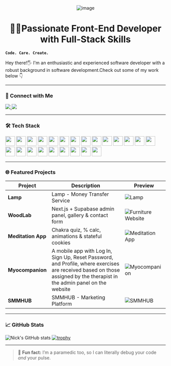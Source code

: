 <div align="center">
  <img src="https://mikekostivv.web.app/assets/giphy-ad866ee7.gif" alt="image" />
</div>

<h1 align="center"> 👨‍💻Passionate Front-End Developer with Full-Stack Skills</h1>

**`Code. Care. Create.`**

Hey there!🖐 I'm an enthusiastic and experienced software developer with a robust background in software development.Check out some of my work below 👇

---

### 🔗 Connect with Me

<p align="left">
  <a href="mailto:nikolaykostiv@gmail.com">
    <img src="https://img.shields.io/badge/Email-D14836?style=for-the-badge&logo=gmail&logoColor=white" />
  </a>
  <a href="https://www.upwork.com/freelancers/nickkostiv">
    <img src="https://img.shields.io/badge/Upwork-6fda44?style=for-the-badge&logo=Upwork&logoColor=white" />
  </a>
</p>


---

### 🛠️ Tech Stack

<p align="сenter">
  <img src="https://cdn.jsdelivr.net/gh/devicons/devicon/icons/html5/html5-original.svg" width="30px" />
  <img src="https://cdn.jsdelivr.net/gh/devicons/devicon/icons/css3/css3-original.svg" width="30px" />
  <img src="https://cdn.jsdelivr.net/gh/devicons/devicon/icons/bootstrap/bootstrap-original.svg" width="30px" />
  <img src="https://cdn.jsdelivr.net/gh/devicons/devicon/icons/sass/sass-original.svg" width="30px" />
  <img src="https://cdn.jsdelivr.net/gh/devicons/devicon/icons/materialui/materialui-original.svg" width="30px" />
  <img src="https://cdn.jsdelivr.net/gh/devicons/devicon/icons/javascript/javascript-original.svg" width="30px" />
  <img src="https://cdn.jsdelivr.net/gh/devicons/devicon/icons/typescript/typescript-original.svg" width="30px" />
  <img src="https://cdn.jsdelivr.net/gh/devicons/devicon/icons/react/react-original.svg" width="30px" />
  <img src="https://cdn.jsdelivr.net/gh/devicons/devicon/icons/nextjs/nextjs-original.svg" width="30px" />
  <img src="https://cdn.jsdelivr.net/gh/devicons/devicon/icons/redux/redux-original.svg" width="30px" />
  <img src="https://cdn.jsdelivr.net/gh/devicons/devicon/icons/graphql/graphql-plain.svg" width="30px" />
  <img src="https://cdn.jsdelivr.net/gh/devicons/devicon/icons/firebase/firebase-plain.svg" width="30px" />
  <img src="https://cdn.jsdelivr.net/gh/devicons/devicon/icons/supabase/supabase-original.svg" width="30px" />
  <img src="https://cdn.jsdelivr.net/gh/devicons/devicon/icons/mongodb/mongodb-original.svg" width="30px" />
  <img src="https://cdn.jsdelivr.net/gh/devicons/devicon/icons/postgresql/postgresql-original.svg" width="30px" />
  <img src="https://cdn.jsdelivr.net/gh/devicons/devicon/icons/mysql/mysql-original.svg" width="30px" />
  <img src="https://cdn.jsdelivr.net/gh/devicons/devicon/icons/nodejs/nodejs-original.svg" width="30px" />
  <img src="https://cdn.jsdelivr.net/gh/devicons/devicon/icons/express/express-original.svg" width="30px" />
  <img src="https://cdn.jsdelivr.net/gh/devicons/devicon/icons/docker/docker-original.svg" width="30px" />
  <img src="https://cdn.jsdelivr.net/gh/devicons/devicon/icons/git/git-original.svg" width="30px" />
  <img src="https://cdn.jsdelivr.net/gh/devicons/devicon/icons/github/github-original.svg" width="30px" />
  <img src="https://cdn.jsdelivr.net/gh/devicons/devicon/icons/gitlab/gitlab-original.svg" width="30px" />
  <img src="https://cdn.jsdelivr.net/gh/devicons/devicon/icons/figma/figma-original.svg" width="30px" />
</p>


---

### 🌐 Featured Projects

| Project | Description | Preview |
|--------|-------------|---------|
| **Lamp** | Lamp - Money Transfer Service | ![Lamp](	https://mikekostivv.web.app/assets/lamp-e115a649.png) |
| **WoodLab** | Next.js + Supabase admin panel, gallery & contact form | ![Furniture Website](https://mikekostivv.web.app/assets/wood-lab-1cc61077.png) |
| **Meditation App** | Chakra quiz, % calc, animations & stateful cookies | ![Meditation App](https://mikekostivv.web.app/assets/slowdive-a0b97c64.png) |
| **Myocompanion** | A mobile app with Log In, Sign Up, Reset Password, and Profile, where exercises are received based on those assigned by the therapist in the admin panel on the website| ![Myocompanion](https://mikekostivv.web.app/assets/MyoCompanion-d519cc2c.png) |
| **SMMHUB** | SMMHUB - Marketing Platform| ![SMMHUB](https://mikekostivv.web.app/assets/smmhub-49fe2990.png) |



---

### 📈 GitHub Stats
![Nick's GitHub stats](https://github-readme-stats.vercel.app/api?username=NickKostiv&show_icons=true&theme=github_dark)
[![trophy](https://github-profile-trophy.vercel.app/?username=NickKostiv&theme=github_dark)](https://github.com/ryo-ma/github-profile-trophy)

---

> 💬 **Fun fact:** I’m a paramedic too, so I can literally debug your code *and* your pulse.

